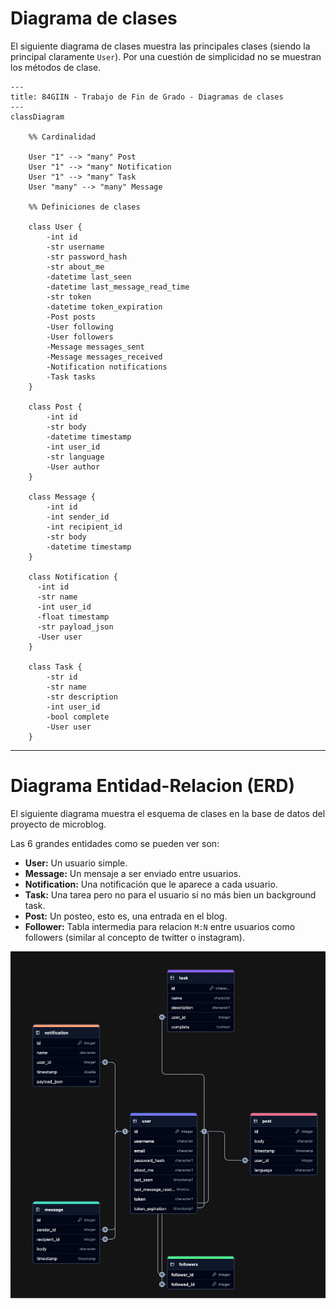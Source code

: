 # Diagrama de clases

El siguiente diagrama de clases muestra las principales clases (siendo la principal claramente `User`).
Por una cuestión de simplicidad no se muestran los métodos de clase.

```mermaid
---
title: 84GIIN - Trabajo de Fin de Grado - Diagramas de clases
---
classDiagram

    %% Cardinalidad

    User "1" --> "many" Post
    User "1" --> "many" Notification
    User "1" --> "many" Task
    User "many" --> "many" Message

    %% Definiciones de clases

    class User {
        -int id
        -str username
        -str password_hash
        -str about_me
        -datetime last_seen
        -datetime last_message_read_time
        -str token
        -datetime token_expiration
        -Post posts
        -User following
        -User followers
        -Message messages_sent
        -Message messages_received
        -Notification notifications
        -Task tasks
    }

    class Post {
        -int id
        -str body
        -datetime timestamp
        -int user_id
        -str language
        -User author
    }

    class Message {
        -int id
        -int sender_id
        -int recipient_id
        -str body
        -datetime timestamp
    }

    class Notification {
      -int id
      -str name
      -int user_id
      -float timestamp
      -str payload_json
      -User user
    }

    class Task {
        -str id
        -str name
        -str description
        -int user_id
        -bool complete
        -User user
    }
```

---

# Diagrama Entidad-Relacion (ERD)

El siguiente diagrama muestra el esquema de clases en la base de datos del proyecto de microblog.

Las 6 grandes entidades como se pueden ver son:
- **User:** Un usuario simple.
- **Message:** Un mensaje a ser enviado entre usuarios.
- **Notification:** Una notificación que le aparece a cada usuario.
- **Task:** Una tarea pero no para el usuario si no más bien un background task.
- **Post:** Un posteo, esto es, una entrada en el blog.
- **Follower:** Tabla intermedia para relacion `M:N` entre usuarios como followers (similar al concepto de twitter o instagram).

![](./img/diagrama-erd.png)

